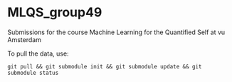 # MLQS_group49

Submissions for the course Machine Learning for the Quantified Self at vu Amsterdam

To pull the data, use:

```shell
git pull && git submodule init && git submodule update && git submodule status
```
